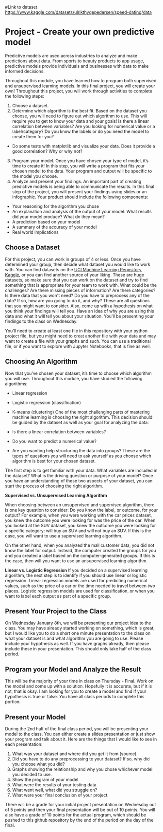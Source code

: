 #Link to dataset
https://www.kaggle.com/datasets/ulrikthygepedersen/speed-dating/data
# Project - Create your own predictive model

Predictive models are used across industries to analyze and make predictions about data. From sports to beauty products to app usage, predictive models provide individuals and businesses with data to make informed decisions.

Throughout this module, you have learned how to program both supervised and unsupervised learning models. In this final project, you will create your own! Throughout this project, you will work through activities to complete the following steps:

1. Choose a dataset.
2. Determine which algorithm is the best fit. Based on the dataset you choose, you will need to figure out which algorithm to use. This will require you to get to know your data and your goals! Is there a linear correlation between variables? Are you looking for numerical value or a label/category? Do you know the labels or do you need the model to create them for you?
- Do some tests with matplotlib and visualize your data.  Does it provide a good correlation?  Why or why not?
3. Program your model. Once you have chosen your type of model, it’s time to create it! In this step, you will write a program that fits your chosen model to the data. Your program and output will be specific to the model you choose.  
4. Analyze and present your findings. An important part of creating predictive models is being able to communicate the results. In this final step of the project, you will present your findings using slides or an infographic. Your product should include the following components:
- Your reasoning for the algorithm you chose
- An explanation and analysis of the output of your model: What results did your model produce? What do they mean?
- A prediction based on your model
- A summary of the accuracy of your model
- Real world implications

## Choose a Dataset

For this project, you can work in groups of 4 or less.  Once you have determined your group, then decide what dataset you would like to work with.  You can find datasets on the [UCI Machine Learning Repository](https://archive.ics.uci.edu/), [Kaggle](https://www.kaggle.com/), or you can find another source of your liking.  These are huge datasets, so make sure that you can work on the dataset and try to find something that is appropriate for your team to work with.  What could be the challenges?  Are there missing pieces of information?  Are there categories?  Is there data that you won't need?  Do you have to preprocess any of the data?  If so, how are you going to do it, and why?  These are all questions that you might want to consider.  Also, come up with a hypothesis on what you think your findings will tell you.  Have an idea of why you are using this data and what it will tell you about your situation.  You'll be presenting your findings to the class on Wednesday.

You'll need to create at least one file in this repository with your python project file, but you might need to creat another file with your data and may want to create a file with your graphs and such.  You can use a traditional file, or if you want to explore with Jupyter Notebooks, that is fine as well.

## Choosing An Algorithm

Now that you’ve chosen your dataset, it’s time to choose which algorithm you will use. Throughout this module, you have studied the following algorithms:

- Linear regression
- Logistic regression (classification)
- K-means (clustering)
One of the most challenging parts of mastering machine learning is choosing the right algorithm. This decision should be guided by the dataset as well as your goal for analyzing the data:

- Is there a linear correlation between variables?
- Do you want to predict a numerical value?
- Are you wanting help structuring the data into groups?
These are the types of questions you will need to ask yourself as you choose which algorithm is best for your chosen dataset.

The first step is to get familiar with your data. What variables are included in the dataset? What is the driving question or purpose of your model? Once you have an understanding of these two aspects of your dataset, you can start the process of choosing the right algorithm.

<b>Supervised vs. Unsupervised Learning Algorithm</b>

When choosing between an unsupervised and supervised algorithm, there is one key question to consider: Do you know the label, or outcome, for your output? For example, when you were working with the car prices dataset, you knew the outcome you were looking for was the price of the car. When you looked at the SUV dataset, you knew the outcome you were looking for a specific category: will buy an SUV and will not buy an SUV. If this is the case, you will want to use a supervised learning algorithm.

On the other hand, when you analyzed the mall customer data, you did not know the label for output. Instead, the computer created the groups for you and you created a label based on the computer-generated groups. If this is the case, then will you want to use an unsupervised learning algorithm.

<b>Linear vs. Logistic Regression</b>
If you decided on a supervised learning algorithm, the next step is to identify if you should use linear or logistic regression. Linear regression models are used for predicting numerical values, such as the price of a car or the time needed to travel between two places. Logistic regression models are used for classification, or when you want to label each output as part of a specific group.

## Present Your Project to the Class

On Wednesday January 8th, we will be presenting our project idea to the class.  You may have already started working on something, which is great, but I would like you to do a short one minute presentation to the class on what your dataset is and what algorithm you are going to use.  Please include your hypothesis as well.  If you have graphs already, then please include these in your presentation.  This should only take half of the class period.

## Program your Model and Analyze the Result

This will be the majority of your time in class on Thursday - Final.  Work on the model and come up with a solution.  Hopefully it is accurate, but if it is not, that is okay.  I am looking for you to create a model and find if your hypothesis is true or false.  You have all class periods to complete this portion.

## Present your Model

During the 2nd half of the final class period, you will be presenting your model to the class.  You can either create a slides presentation or just show your program and talk about it.  Here are the things that I would like to see in each presentation:
1. What was your dataset and where did you get it from (source).
2. Did you have to do any preprocessing to your dataset? If so, why did you choose what you did?
3. Graphs showing the relationship and why you chose whichever model you decided to use.
4. Show the program of your model.
5. What were the results of your testing data. 
6. What went well, what did you struggle on? 
7. What were your final conclusion of your project.

There will be a grade for your initial project presentation on Wednesday out of 5 points and then your final presentation will be out of 10 points.  You will also have a grade of 10 points for the actual program, which should be pushed to this github repository by the end of the period on the day of the final.
